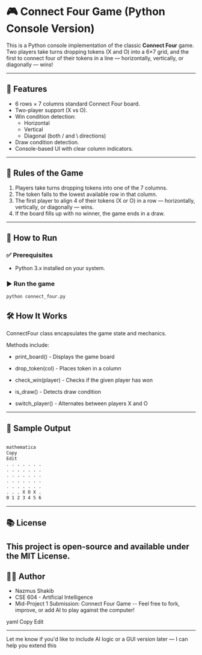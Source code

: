 # 🎮 Connect Four Game (Python Console Version)

This is a Python console implementation of the classic **Connect Four** game. Two players take turns dropping tokens (X and O) into a 6×7 grid, and the first to connect four of their tokens in a line — horizontally, vertically, or diagonally — wins!

---

## 📌 Features

- 6 rows × 7 columns standard Connect Four board.
- Two-player support (X vs O).
- Win condition detection:
  - Horizontal
  - Vertical
  - Diagonal (both / and \ directions)
- Draw condition detection.
- Console-based UI with clear column indicators.

---

## 🧠 Rules of the Game

1. Players take turns dropping tokens into one of the 7 columns.
2. The token falls to the lowest available row in that column.
3. The first player to align 4 of their tokens (X or O) in a row — horizontally, vertically, or diagonally — wins.
4. If the board fills up with no winner, the game ends in a draw.

---

## 🚀 How to Run

### ✅ Prerequisites

- Python 3.x installed on your system.

### ▶️ Run the game

```bash
python connect_four.py

```
## 🛠 How It Works
ConnectFour class encapsulates the game state and mechanics.

Methods include:

- print_board() - Displays the game board

- drop_token(col) - Places token in a column

- check_win(player) - Checks if the given player has won

- is_draw() - Detects draw condition

- switch_player() - Alternates between players X and O

---
## 📸 Sample Output
```bash

mathematica
Copy
Edit
. . . . . . .
. . . . . . .
. . . . . . .
. . . . . . .
. . . . . . .
. . . X O X .
0 1 2 3 4 5 6

```
---
## 📚 License
This project is open-source and available under the MIT License.
---
## 👨‍💻 Author
- Nazmus Shakib
- CSE 604 - Artificial Intelligence
- Mid-Project 1 Submission: Connect Four Game
--
Feel free to fork, improve, or add AI to play against the computer!

yaml
Copy
Edit

---

Let me know if you'd like to include AI logic or a GUI version later — I can help you extend this
